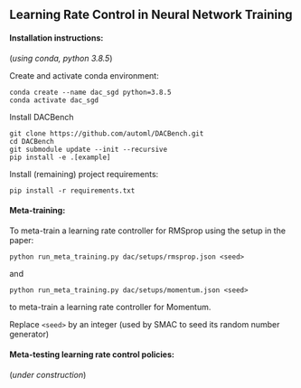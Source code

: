 ## Learning Rate Control in Neural Network Training

#### Installation instructions:
(_using conda, python 3.8.5_)

Create and activate conda environment:
```
conda create --name dac_sgd python=3.8.5
conda activate dac_sgd
```
Install DACBench
```
git clone https://github.com/automl/DACBench.git
cd DACBench
git submodule update --init --recursive
pip install -e .[example]
```

Install (remaining) project requirements:
```
pip install -r requirements.txt
```

#### Meta-training:
To meta-train a learning rate controller for RMSprop using the setup in the paper:
```
python run_meta_training.py dac/setups/rmsprop.json <seed>
```
and 
```
python run_meta_training.py dac/setups/momentum.json <seed>
```
to meta-train a learning rate controller for Momentum.

Replace ```<seed>``` by an integer (used by SMAC to seed its random number generator)

#### Meta-testing learning rate control policies:
(_under construction_)
